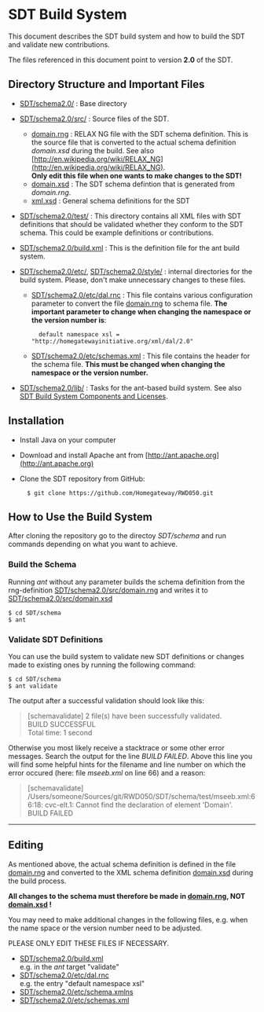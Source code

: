 # SDT Build System
This document describes the SDT build system and how to build the SDT and validate new contributions.

The files referenced in this document point to version **2.0** of the SDT.

## Directory Structure and Important Files
- [SDT/schema2.0/](../..) : Base directory
- [SDT/schema2.0/src/](../src/) : Source files of the SDT.
	- [domain.rng](../src/domain.rng) : RELAX NG file with the SDT schema definition. This is the source file that is converted to the actual schema definition *domain.xsd* during the build. See also [http://en.wikipedia.org/wiki/RELAX_NG](http://en.wikipedia.org/wiki/RELAX_NG).  
	**Only edit this file when one wants to make changes to the SDT!**
	- [domain.xsd](../src/domain.xsd) : The SDT schema defintion that is generated from *domain.rng*.
	- [xml.xsd](../src/xml.xsd) : General schema definitions for the SDT
- [SDT/schema2.0/test/](../test/) : This directory contains all XML files with SDT definitions that should be validated whether they conform to the SDT schema. This could be example definitions or contributions.
- [SDT/schema2.0/build.xml](../build.xml) : This is the definition file for the ant build system.
- [SDT/schema2.0/etc/](../etc/), [SDT/schema2.0/style/](../style/) : internal directories for the build system. Please, don't make unnecessary changes to these files.
 	- [SDT/schema2.0/etc/dal.rnc](../etc/dal.rnc) : This file contains various configuration parameter to convert the file [domain.rng](../src/domain.rng) to schema file. **The important parameter to change when changing the namespace or the version number is**:

			default namespace xsl = "http://homegatewayinitiative.org/xml/dal/2.0"

	- [SDT/schema2.0/etc/schemas.xml](../etc/schemas.xml) : This file contains the header for the schema file. **This must be changed when changing the namespace or the version number.**

- [SDT/schema2.0/lib/](lib/) : Tasks for the ant-based build system. See also [SDT Build System Components and Licenses](SDT%20Build%20System%20Components%20and%20Licenses.md).

## Installation
- Install Java on your computer
- Download and install Apache ant from [http://ant.apache.org](http://ant.apache.org)
- Clone the SDT repository from GitHub:

		$ git clone https://github.com/Homegateway/RWD050.git
	
## How to Use the Build System
After cloning the repository go to the directoy *SDT/schema* and run commands depending on what you want to achieve.

### Build the Schema
Running *ant* without any parameter builds the schema definition from the rng-definition [SDT/schema2.0/src/domain.rng](../src/domain.rng) and writes it to [SDT/schema2.0/src/domain.xsd](../src/domain.xsd)

	$ cd SDT/schema
	$ ant

### Validate SDT Definitions
You can use the build system to validate new SDT definitions or changes made to existing ones by running the following command:

	$ cd SDT/schema
	$ ant validate

The output after a successful validation should look like this:

>[schemavalidate] 2 file(s) have been successfully validated.  
>BUILD SUCCESSFUL  
>Total time: 1 second

Otherwise you most likely receive a stacktrace or some other error messages. Search the output for the line *BUILD FAILED*. Above this line you will find some helpful hints for the filename and line number on which the error occured (here: file *mseeb.xml* on line 66) and a reason:	

>[schemavalidate] /Users/someone/Sources/git/RWD050/SDT/schema/test/mseeb.xml:66:18: cvc-elt.1: Cannot find the declaration of element 'Domain'.    
>BUILD FAILED

---

##  Editing
As mentioned above, the actual schema definition is defined in the file [domain.rng](../src/domain.rng) and converted to the XML schema definition [domain.xsd](../src/domain.xsd) during the build process. 

**All changes to the schema must therefore be made in [domain.rng](../src/domain.rng), NOT [domain.xsd](../src/domain.xsd) !**

You may need to make additional changes in the following files, e.g. when the name space or the version number need to be adjusted.

PLEASE ONLY EDIT THESE FILES IF NECESSARY. 

- [SDT/schema2.0/build.xml](../build.xml)  
e.g. in the *ant* target "validate"
- [SDT/schema2.0/etc/dal.rnc](../etc/dal.rnc)  
e.g. the entry "default namespace xsl"
- [SDT/schema2.0/etc/schema.xmlns](../etc/schema.xmlns)
- [SDT/schema2.0/etc/schemas.xml](../etc/schemas.xml)
